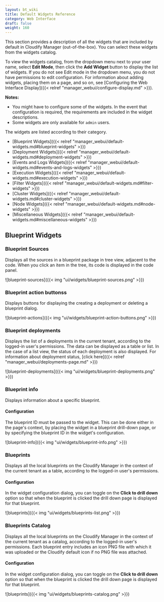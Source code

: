 ```yaml
---
layout: bt_wiki
title: Default Widgets Reference
category: Web Interface
draft: false
weight: 160
---
```


This section provides a description of all the widgets that are included by default in Cloudify Manager (out-of-the-box). You can select these widgets from the widgets catalog. 

To view the widgets catalog, from the dropdown menu next to your user name, select **Edit Mode**, then click the **Add Widget** button to display the list of widgets. If you do not see Edit mode in the dropdown menu, you do not have permissions to edit configuration. 
For information about adding widgets, placing them on a page, and so on, see [Configuring the Web Interface Display]({{< relref "manager_webui/configure-display.md" >}}).

**Notes:**<br>

* You might have to configure some of the widgets. In the event that configuration is required, the requirements are included in the widget descriptions.
* Some widgets are only available for `admin` users. 


The widgets are listed according to their category.

* [Blueprint Widgets]({{< relref "manager_webui/default-widgets.md#blueprint-widgets" >}})
* [Deployment Widgets]({{< relref "manager_webui/default-widgets.md#deployment-widgets" >}})
* [Events and Logs Widgets]({{< relref "manager_webui/default-widgets.md#events-and-logs-widgets" >}})
* [Execution Widgets]({{< relref "manager_webui/default-widgets.md#execution-widgets" >}})
* [Filter Widgets]({{< relref "manager_webui/default-widgets.md#filter-widgets" >}})
* [Cluster Widgets]({{< relref "manager_webui/default-widgets.md#cluster-widgets" >}})
* [Node Widgets]({{< relref "manager_webui/default-widgets.md#node-widgets" >}})
* [Miscellaneous Widgets]({{< relref "manager_webui/default-widgets.md#miscellaneous-widgets" >}})

## Blueprint Widgets

### Blueprint Sources
Displays all the sources in a blueprint package in tree view, adjacent to the code. When you click an item in the tree, its code is displayed in the code panel.

![blueprint-sources]({{< img "ui/widgets/blueprint-sources.png" >}})

### Blueprint action buttonss
Displays buttons for displaying the creating a deployment or deleting a blueprint dialog.

![blueprint-actions]({{< img "ui/widgets/blueprint-action-buttons.png" >}})

### Blueprint deployments
Displays the list of a deployments in the current tenant, according to the logged-in user's permissions. The data can be displayed as a table or list. In the case of a list view, the status of each deployment is also displayed. For information about deployment status, [click here]({{< relref "manager_webui/deployments-page.md" >}})

![blueprint-deployments]({{< img "ui/widgets/blueprint-deployments.png" >}})

### Blueprint info
Displays information about a specific blueprint.

#### Configuration
The blueprint ID must be passed to the widget. This can be done either in the page's context, by placing the widget in a blueprint drill-down page, or by specifying the blueprint ID in the widget's configuration.

![blueprint-info]({{< img "ui/widgets/blueprint-info.png" >}})

### Blueprints

Displays all the local blueprints on the Cloudify Manager in the context of the current tenant as a table, according to the logged-in user's permissions.

#### Configuration
In the widget configuration dialog, you can toggle on the **Click to drill down** option so that when the blueprint is clicked the drill down page is displayed for that blueprint.

![blueprints]({{< img "ui/widgets/blueprints-list.png" >}})

### Blueprints Catalog

Displays all the local blueprints on the Cloudify Manager in the context of the current tenant as a catalog, according to the logged-in user's permissions. Each blueprint entry includes an icon PNG file with which it was uploaded or the Cloudify default icon if no PNG file was attached.

#### Configuration
In the widget configuration dialog, you can toggle on the **Click to drill down** option so that when the blueprint is clicked the drill down page is displayed for that blueprint.

![blueprints]({{< img "ui/widgets/blueprints-catalog.png" >}})



